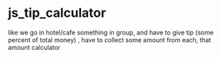 # js_tip_calculator
like we go in hotel/cafe something in group, and have to give tip (some percent of total money) , have to collect some amount from each, that amount calculator  
